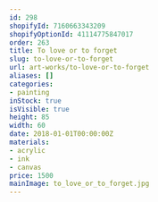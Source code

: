 ```yaml
---
id: 298
shopifyId: 7160663343209
shopifyOptionId: 41114775847017
order: 263
title: To love or to forget
slug: to-love-or-to-forget
url: art-works/to-love-or-to-forget
aliases: []
categories:
- painting
inStock: true
isVisible: true
height: 85
width: 60
date: 2018-01-01T00:00:00Z
materials:
- acrylic
- ink
- canvas
price: 1500
mainImage: to_love_or_to_forget.jpg
---
```

